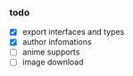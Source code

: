 ### todo
- [x] export interfaces and types
- [x] author infomations
- [ ] anime supports
- [ ] image download
